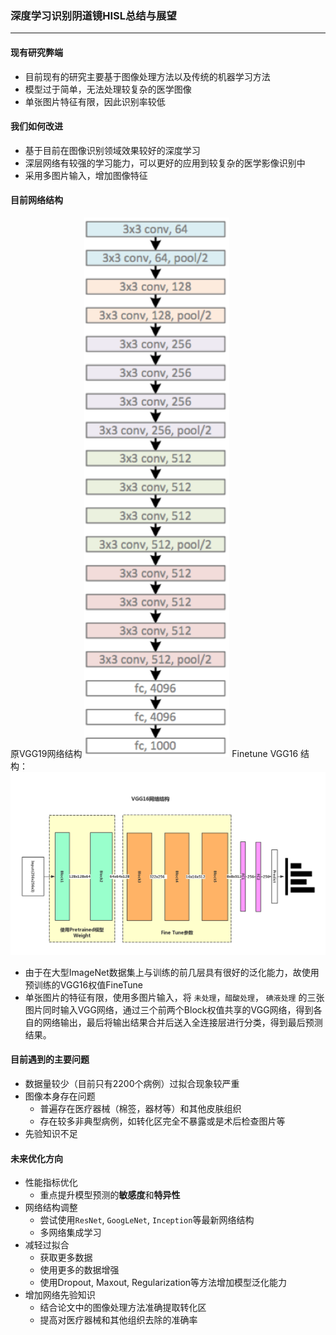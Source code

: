 ### 深度学习识别阴道镜HISL总结与展望
***

#### 现有研究弊端
- 目前现有的研究主要基于图像处理方法以及传统的机器学习方法
- 模型过于简单，无法处理较复杂的医学图像
- 单张图片特征有限，因此识别率较低

#### 我们如何改进
- 基于目前在图像识别领域效果较好的深度学习
- 深层网络有较强的学习能力，可以更好的应用到较复杂的医学影像识别中
- 采用多图片输入，增加图像特征

#### 目前网络结构
原VGG19网络结构
![](media/14917926851539.png)
Finetune VGG16 结构：
![DNN](media/DNN.png)

- 由于在大型ImageNet数据集上与训练的前几层具有很好的泛化能力，故使用预训练的VGG16权值FineTune
- 单张图片的特征有限，使用多图片输入，将
`未处理`，`醋酸处理`， `碘液处理` 的三张图片同时输入VGG网络，通过三个前两个Block权值共享的VGG网络，得到各自的网络输出，最后将输出结果合并后送入全连接层进行分类，得到最后预测结果。

#### 目前遇到的主要问题
- 数据量较少（目前只有2200个病例）过拟合现象较严重
- 图像本身存在问题
    - 普遍存在医疗器械（棉签，器材等）和其他皮肤组织
    - 存在较多非典型病例，如转化区完全不暴露或是术后检查图片等
- 先验知识不足

#### 未来优化方向
- 性能指标优化
    - 重点提升模型预测的**敏感度**和**特异性** 
- 网络结构调整
    - 尝试使用`ResNet`, `GoogLeNet`, `Inception`等最新网络结构
    - 多网络集成学习
- 减轻过拟合
    - 获取更多数据
    - 使用更多的数据增强
    - 使用Dropout, Maxout, Regularization等方法增加模型泛化能力 
- 增加网络先验知识
    - 结合论文中的图像处理方法准确提取转化区
    - 提高对医疗器械和其他组织去除的准确率



